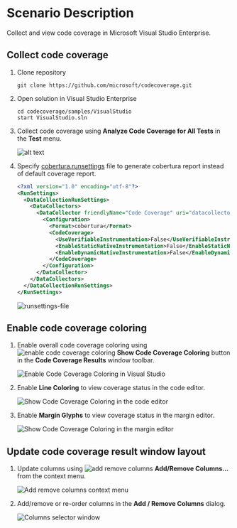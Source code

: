 # Scenario Description

Collect and view code coverage in Microsoft Visual Studio Enterprise.

## Collect code coverage

1. Clone repository

    ```shell
    git clone https://github.com/microsoft/codecoverage.git
    ```

2. Open solution in Visual Studio Enterprise

    ```shell
    cd codecoverage/samples/VisualStudio
    start VisualStudio.sln
    ```

3. Collect code coverage using **Analyze Code Coverage for All Tests** in the **Test** menu.

    ![alt text](analyze-codecoverage.png "Test menu with Analyze Code Coverage for All Tests command.")

4. Specify [cobertura.runsettings](cobertura.runsettings) file to generate cobertura report instead of default coverage report.

    ```xml
    <?xml version="1.0" encoding="utf-8"?>
    <RunSettings>
      <DataCollectionRunSettings>
        <DataCollectors>
          <DataCollector friendlyName="Code Coverage" uri="datacollector://Microsoft/CodeCoverage/2.0" assemblyQualifiedName="Microsoft.VisualStudio.Coverage.DynamicCoverageDataCollector, Microsoft.VisualStudio.TraceCollector, Version=11.0.0.0, Culture=neutral, PublicKeyToken=b03f5f7f11d50a3a">
            <Configuration>
              <Format>cobertura</Format>
              <CodeCoverage>
                <UseVerifiableInstrumentation>False</UseVerifiableInstrumentation>
                <EnableStaticNativeInstrumentation>False</EnableStaticNativeInstrumentation>
                <EnableDynamicNativeInstrumentation>False</EnableDynamicNativeInstrumentation>
              </CodeCoverage>
            </Configuration>
          </DataCollector>
        </DataCollectors>
      </DataCollectionRunSettings>
    </RunSettings>
    ```

    ![runsettings-file](runsttings-set.png)

## Enable code coverage coloring

1. Enable overall code coverage coloring using ![enable code coverage coloring](../../media/code-coverage.png) **Show Code Coverage Coloring** button in the **Code Coverage Results** window toolbar.

    ![Enable Code Coverage Coloring in Visual Studio](enable-coloring.png "Enable Code Coverage Coloring in Visual Studio.")

2. Enable **Line Coloring** to view coverage status in the code editor.

    ![Show Code Coverage Coloring in the code editor](line-coloring.png "Show Code Coverage Coloring in the code editor.")

3. Enable **Margin Glyphs** to view coverage status in the margin editor.

    ![Show Code Coverage Coloring in the margin editor](margin-glyphs.png "Show Code Coverage Coloring in the margin editor.")

## Update code coverage result window layout

1. Update columns using ![add remove columns](../../media/add-remove-columns.png) **Add/Remove Columns...** from the context menu.

    ![Add remove columns context menu](add-remove-columns-menu.png)

2. Add/remove or re-order columns in the **Add / Remove Columns** dialog.

    ![Columns selector window](columns-window.png)
